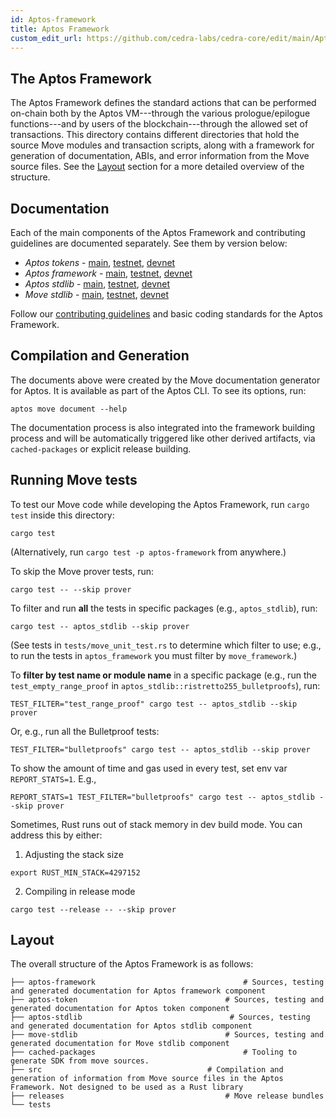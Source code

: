 ```yaml
---
id: Aptos-framework
title: Aptos Framework
custom_edit_url: https://github.com/cedra-labs/cedra-core/edit/main/Aptos-move/Aptos-framework/README.md
---
```


## The Aptos Framework

The Aptos Framework defines the standard actions that can be performed on-chain
both by the Aptos VM---through the various prologue/epilogue functions---and by
users of the blockchain---through the allowed set of transactions. This
directory contains different directories that hold the source Move
modules and transaction scripts, along with a framework for generation of
documentation, ABIs, and error information from the Move source
files. See the [Layout](#layout) section for a more detailed overview of the structure.

## Documentation

Each of the main components of the Aptos Framework and contributing guidelines are documented separately. See them by version below:

* *Aptos tokens* - [main](https://github.com/cedra-labs/cedra-core/blob/main/aptos-move/framework/aptos-token/doc/overview.md), [testnet](https://github.com/cedra-labs/cedra-core/blob/testnet/aptos-move/framework/aptos-token/doc/overview.md), [devnet](https://github.com/cedra-labs/cedra-core/blob/devnet/aptos-move/framework/aptos-token/doc/overview.md)
* *Aptos framework* - [main](https://github.com/cedra-labs/cedra-core/blob/main/aptos-move/framework/aptos-framework/doc/overview.md), [testnet](https://github.com/cedra-labs/cedra-core/blob/testnet/aptos-move/framework/aptos-framework/doc/overview.md), [devnet](https://github.com/cedra-labs/cedra-core/blob/devnet/aptos-move/framework/aptos-framework/doc/overview.md)
* *Aptos stdlib* - [main](https://github.com/cedra-labs/cedra-core/blob/main/aptos-move/framework/aptos-stdlib/doc/overview.md), [testnet](https://github.com/cedra-labs/cedra-core/blob/testnet/aptos-move/framework/aptos-stdlib/doc/overview.md), [devnet](https://github.com/cedra-labs/cedra-core/blob/devnet/aptos-move/framework/aptos-stdlib/doc/overview.md)
* *Move stdlib* - [main](https://github.com/cedra-labs/cedra-core/blob/main/aptos-move/framework/move-stdlib/doc/overview.md), [testnet](https://github.com/cedra-labs/cedra-core/blob/testnet/aptos-move/framework/move-stdlib/doc/overview.md), [devnet](https://github.com/cedra-labs/cedra-core/blob/devnet/aptos-move/framework/move-stdlib/doc/overview.md)

Follow our [contributing guidelines](CONTRIBUTING.md) and basic coding standards for the Aptos Framework.

## Compilation and Generation

The documents above were created by the Move documentation generator for Aptos. It is available as part of the Aptos CLI. To see its options, run:
```shell
aptos move document --help
```

The documentation process is also integrated into the framework building process and will be automatically triggered like other derived artifacts, via `cached-packages` or explicit release building.

## Running Move tests

To test our Move code while developing the Aptos Framework, run `cargo test` inside this directory:

```
cargo test
```

(Alternatively, run `cargo test -p aptos-framework` from anywhere.)

To skip the Move prover tests, run:

```
cargo test -- --skip prover
```

To filter and run **all** the tests in specific packages (e.g., `aptos_stdlib`), run:

```
cargo test -- aptos_stdlib --skip prover
```

(See tests in `tests/move_unit_test.rs` to determine which filter to use; e.g., to run the tests in `aptos_framework` you must filter by `move_framework`.)

To **filter by test name or module name** in a specific package (e.g., run the `test_empty_range_proof` in `aptos_stdlib::ristretto255_bulletproofs`), run:

```
TEST_FILTER="test_range_proof" cargo test -- aptos_stdlib --skip prover
```

Or, e.g., run all the Bulletproof tests:
```
TEST_FILTER="bulletproofs" cargo test -- aptos_stdlib --skip prover
```

To show the amount of time and gas used in every test, set env var `REPORT_STATS=1`.
E.g.,
```
REPORT_STATS=1 TEST_FILTER="bulletproofs" cargo test -- aptos_stdlib --skip prover
```

Sometimes, Rust runs out of stack memory in dev build mode.  You can address this by either:
1. Adjusting the stack size

```
export RUST_MIN_STACK=4297152
```

2. Compiling in release mode

```
cargo test --release -- --skip prover
```

## Layout
The overall structure of the Aptos Framework is as follows:

```
├── aptos-framework                                 # Sources, testing and generated documentation for Aptos framework component
├── aptos-token                                 # Sources, testing and generated documentation for Aptos token component
├── aptos-stdlib                                 # Sources, testing and generated documentation for Aptos stdlib component
├── move-stdlib                                 # Sources, testing and generated documentation for Move stdlib component
├── cached-packages                                 # Tooling to generate SDK from move sources.
├── src                                     # Compilation and generation of information from Move source files in the Aptos Framework. Not designed to be used as a Rust library
├── releases                                    # Move release bundles
└── tests
```
